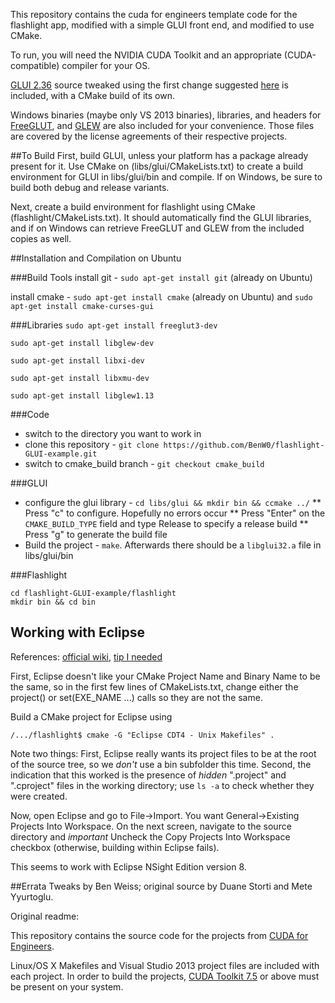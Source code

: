 This repository contains the cuda for engineers template code for the flashlight app, modified with a simple GLUI front end, and modified to use CMake.

To run, you will need the NVIDIA CUDA Toolkit and an appropriate (CUDA-compatible) compiler for your OS.

[GLUI 2.36](http://glui.sourceforge.net/) source tweaked using the first change suggested [here](https://masdel.wordpress.com/2010/06/13/installing-glui-using-vc-on-windows/) is included, with a CMake build of its own.

Windows binaries (maybe only VS 2013 binaries), libraries, and headers for [FreeGLUT](http://www.transmissionzero.co.uk/software/freeglut-devel/), and [GLEW](glew.sourceforge.net) are also included for your convenience. Those files are covered by the license agreements of their respective projects.

##To Build
First, build GLUI, unless your platform has a package already present for it. Use CMake on (libs/glui/CMakeLists.txt) to create a build environment for GLUI in libs/glui/bin and compile. If on Windows, be sure to build both debug and release variants.

Next, create a build environment for flashlight using CMake (flashlight/CMakeLists.txt). It should automatically find the GLUI libraries, and if on Windows can retrieve FreeGLUT and GLEW from the included copies as well.

##Installation and Compilation on Ubuntu

###Build Tools
install git - `sudo apt-get install git` (already on Ubuntu)

install cmake - `sudo apt-get install cmake` (already on Ubuntu) and `sudo apt-get install cmake-curses-gui`

###Libraries
`sudo apt-get install freeglut3-dev`

`sudo apt-get install libglew-dev`

`sudo apt-get install libxi-dev`

`sudo apt-get install libxmu-dev`

`sudo apt-get install libglew1.13`

###Code
* switch to the directory you want to work in
* clone this repository - `git clone https://github.com/BenW0/flashlight-GLUI-example.git`
* switch to cmake_build branch - `git checkout cmake_build`

###GLUI
* configure the glui library - `cd libs/glui && mkdir bin && ccmake ../`
** Press "c" to configure. Hopefully no errors occur
** Press "Enter" on the `CMAKE_BUILD_TYPE` field and type Release to specify a release build
** Press "g" to generate the build file
* Build the project - `make`. Afterwards there should be a `libglui32.a` file in libs/glui/bin

###Flashlight
~~~
cd flashlight-GLUI-example/flashlight
mkdir bin && cd bin
~~~

## Working with Eclipse
References: [official wiki](https://cmake.org/Wiki/Eclipse_CDT4_Generator), [tip I needed](http://stackoverflow.com/questions/11645575/importing-a-cmake-project-into-eclipse-cdt)

First, Eclipse doesn't like your CMake Project Name and Binary Name to be the same, so in the first few lines of CMakeLists.txt, change either the project() or set(EXE_NAME ...) calls so they are not the same.

Build a CMake project for Eclipse using

~~~
/.../flashlight$ cmake -G "Eclipse CDT4 - Unix Makefiles" .
~~~

Note two things: First, Eclipse really wants its project files to be at the root of the source tree, so we *don't* use a bin subfolder this time. Second, the indication that this worked is the presence of *hidden* ".project" and ".cproject" files in the working directory; use `ls -a` to check whether they were created.

Now, open Eclipse and go to File->Import. You want General->Existing Projects Into Workspace. On the next screen, navigate to the source directory and *important* Uncheck the Copy Projects Into Workspace checkbox (otherwise, building within Eclipse fails).

This seems to work with Eclipse NSight Edition version 8.

##Errata
Tweaks by Ben Weiss; original source by Duane Storti and Mete Yyurtoglu.

Original readme:

This repository contains the source code for the projects from [CUDA for Engineers][cudaoforengineers].

Linux/OS X Makefiles and Visual Studio 2013 project files are included with each project. In order to build the projects, [CUDA Toolkit 7.5][cudatoolkit] or above must be present on your system. 

[cudaoforengineers]: http://www.cudaforengineers.com
[cudatoolkit]: https://developer.nvidia.com/cuda-toolkit
